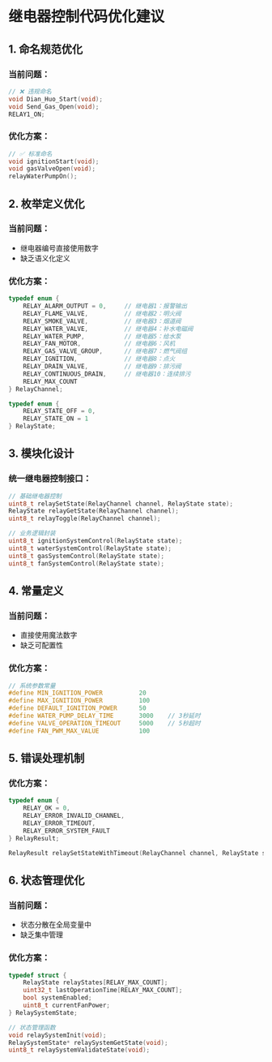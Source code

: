 # 继电器控制代码优化建议

## 1. 命名规范优化

### 当前问题：
```c
// ❌ 违规命名
void Dian_Huo_Start(void);
void Send_Gas_Open(void);
RELAY1_ON;
```

### 优化方案：
```c
// ✅ 标准命名
void ignitionStart(void);
void gasValveOpen(void);
relayWaterPumpOn();
```

## 2. 枚举定义优化

### 当前问题：
- 继电器编号直接使用数字
- 缺乏语义化定义

### 优化方案：
```c
typedef enum {
    RELAY_ALARM_OUTPUT = 0,     // 继电器1：报警输出
    RELAY_FLAME_VALVE,          // 继电器2：明火阀
    RELAY_SMOKE_VALVE,          // 继电器3：烟道阀
    RELAY_WATER_VALVE,          // 继电器4：补水电磁阀
    RELAY_WATER_PUMP,           // 继电器5：给水泵
    RELAY_FAN_MOTOR,            // 继电器6：风机
    RELAY_GAS_VALVE_GROUP,      // 继电器7：燃气阀组
    RELAY_IGNITION,             // 继电器8：点火
    RELAY_DRAIN_VALVE,          // 继电器9：排污阀
    RELAY_CONTINUOUS_DRAIN,     // 继电器10：连续排污
    RELAY_MAX_COUNT
} RelayChannel;

typedef enum {
    RELAY_STATE_OFF = 0,
    RELAY_STATE_ON = 1
} RelayState;
```

## 3. 模块化设计

### 统一继电器控制接口：
```c
// 基础继电器控制
uint8_t relaySetState(RelayChannel channel, RelayState state);
RelayState relayGetState(RelayChannel channel);
uint8_t relayToggle(RelayChannel channel);

// 业务逻辑封装
uint8_t ignitionSystemControl(RelayState state);
uint8_t waterSystemControl(RelayState state);
uint8_t gasSystemControl(RelayState state);
uint8_t fanSystemControl(RelayState state);
```

## 4. 常量定义

### 当前问题：
- 直接使用魔法数字
- 缺乏可配置性

### 优化方案：
```c
// 系统参数常量
#define MIN_IGNITION_POWER          20
#define MAX_IGNITION_POWER          100
#define DEFAULT_IGNITION_POWER      50
#define WATER_PUMP_DELAY_TIME       3000    // 3秒延时
#define VALVE_OPERATION_TIMEOUT     5000    // 5秒超时
#define FAN_PWM_MAX_VALUE           100
```

## 5. 错误处理机制

### 优化方案：
```c
typedef enum {
    RELAY_OK = 0,
    RELAY_ERROR_INVALID_CHANNEL,
    RELAY_ERROR_TIMEOUT,
    RELAY_ERROR_SYSTEM_FAULT
} RelayResult;

RelayResult relaySetStateWithTimeout(RelayChannel channel, RelayState state, uint32_t timeoutMs);
```

## 6. 状态管理优化

### 当前问题：
- 状态分散在全局变量中
- 缺乏集中管理

### 优化方案：
```c
typedef struct {
    RelayState relayStates[RELAY_MAX_COUNT];
    uint32_t lastOperationTime[RELAY_MAX_COUNT];
    bool systemEnabled;
    uint8_t currentFanPower;
} RelaySystemState;

// 状态管理函数
void relaySystemInit(void);
RelaySystemState* relaySystemGetState(void);
uint8_t relaySystemValidateState(void);
``` 